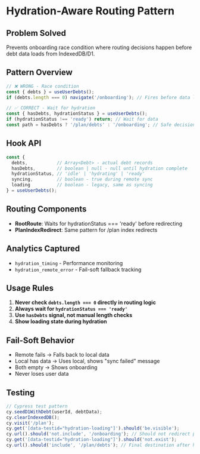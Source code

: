 # Hydration-Aware Routing Pattern

## Problem Solved
Prevents onboarding race condition where routing decisions happen before debt data loads from IndexedDB/D1.

## Pattern Overview
```javascript
// ❌ WRONG - Race condition
const { debts } = useUserDebts();
if (debts.length === 0) navigate('/onboarding'); // Fires before data loads!

// ✅ CORRECT - Wait for hydration
const { hasDebts, hydrationStatus } = useUserDebts();
if (hydrationStatus !== 'ready') return; // Wait for data
const path = hasDebts ? '/plan/debts' : '/onboarding'; // Safe decision
```

## Hook API
```javascript
const {
  debts,           // Array<Debt> - actual debt records
  hasDebts,        // boolean | null - null until hydration complete
  hydrationStatus, // 'idle' | 'hydrating' | 'ready'  
  syncing,         // boolean - true during remote sync
  loading          // boolean - legacy, same as syncing
} = useUserDebts();
```

## Routing Components
- **RootRoute**: Waits for hydrationStatus === 'ready' before redirecting
- **PlanIndexRedirect**: Same pattern for /plan index redirects

## Analytics Captured
- `hydration_timing` - Performance monitoring
- `hydration_remote_error` - Fail-soft fallback tracking

## Usage Rules
1. **Never check `debts.length === 0` directly in routing logic**
2. **Always wait for `hydrationStatus === 'ready'`**
3. **Use `hasDebts` signal, not manual length checks**
4. **Show loading state during hydration**

## Fail-Soft Behavior
- Remote fails → Falls back to local data
- Local has data → Uses local, shows "sync failed" message  
- Both empty → Shows onboarding
- Never loses user data

## Testing
```javascript
// Cypress test pattern
cy.seedD1WithDebt(userId, debtData);
cy.clearIndexedDB();
cy.visit('/plan');
cy.get('[data-testid="hydration-loading"]').should('be.visible');
cy.url().should('not.include', '/onboarding'); // Should not redirect prematurely
cy.get('[data-testid="hydration-loading"]').should('not.exist');
cy.url().should('include', '/plan/debts'); // Final destination after hydration
```